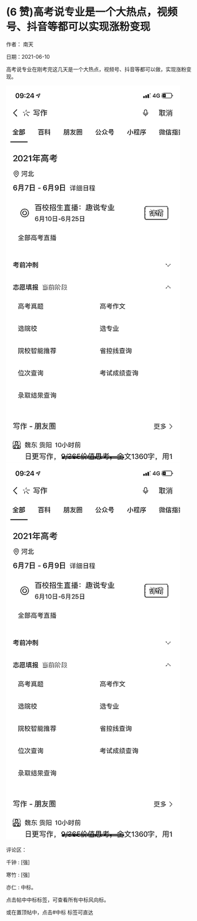 
# (6 赞)高考说专业是一个大热点，视频号、抖音等都可以实现涨粉变现

作者：  南天

日期：2021-06-10

高考说专业在刚考完这几天是一个大热点，视频号、抖音等都可以做，实现涨粉变现。

![](img/gaokao-xiangguan_0636.png)![](img/gaokao-xiangguan_0641.png)

评论区：

千钟 : [强]

寒竹 : [强]

亦仁 : 中标。

点击帖中中标标签，可查看所有中标风向标。

或在置顶帖中，点击#中标  标签可直达
